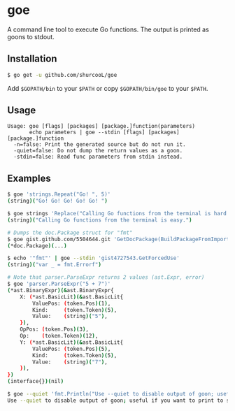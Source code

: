 goe
===

A command line tool to execute Go functions. The output is printed as goons to stdout.

Installation
------------

```bash
$ go get -u github.com/shurcooL/goe
```

Add `$GOPATH/bin` to your `$PATH` or copy `$GOPATH/bin/goe` to your `$PATH`.

Usage
-----

```
Usage: goe [flags] [packages] [package.]function(parameters)
       echo parameters | goe --stdin [flags] [packages] [package.]function
  -n=false: Print the generated source but do not run it.
  -quiet=false: Do not dump the return values as a goon.
  -stdin=false: Read func parameters from stdin instead.
```

Examples
--------

```bash
$ goe 'strings.Repeat("Go! ", 5)'
(string)("Go! Go! Go! Go! Go! ")

$ goe strings 'Replace("Calling Go functions from the terminal is hard.", "hard", "easy", -1)'
(string)("Calling Go functions from the terminal is easy.")

# Dumps the doc.Package struct for "fmt"
$ goe gist.github.com/5504644.git 'GetDocPackage(BuildPackageFromImportPath("fmt"))'
(*doc.Package)(...)

$ echo '"fmt"' | goe --stdin 'gist4727543.GetForcedUse'
(string)("var _ = fmt.Errorf")

# Note that parser.ParseExpr returns 2 values (ast.Expr, error)
$ goe 'parser.ParseExpr("5 + 7")'
(*ast.BinaryExpr)(&ast.BinaryExpr{
	X: (*ast.BasicLit)(&ast.BasicLit{
		ValuePos: (token.Pos)(1),
		Kind:     (token.Token)(5),
		Value:    (string)("5"),
	}),
	OpPos: (token.Pos)(3),
	Op:    (token.Token)(12),
	Y: (*ast.BasicLit)(&ast.BasicLit{
		ValuePos: (token.Pos)(5),
		Kind:     (token.Token)(5),
		Value:    (string)("7"),
	}),
})
(interface{})(nil)

$ goe --quiet 'fmt.Println("Use --quiet to disable output of goon; useful if you want to print to stdout.")'
Use --quiet to disable output of goon; useful if you want to print to stdout.
```
